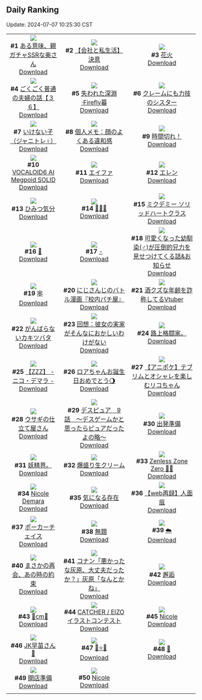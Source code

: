 ## Daily Ranking
Update: 2024-07-07 10:25:30 CST

|      |      |      |
| :----: | :----: | :----: |
| ![](https://i.pixiv.re/c/240x480/img-master/img/2024/07/04/00/05/02/120216526_p0_master1200.jpg)<br>**#1** [ある意味、親ガチャSSRな奥さん](https://www.pixiv.net/artworks/120216526)<br>[Download](https://i.pixiv.re/img-original/img/2024/07/04/00/05/02/120216526_p0.jpg) | ![](https://i.pixiv.re/c/240x480/img-master/img/2024/07/05/12/00/11/120252976_p0_master1200.jpg)<br>**#2** [【会社と私生活】決意](https://www.pixiv.net/artworks/120252976)<br>[Download](https://i.pixiv.re/img-original/img/2024/07/05/12/00/11/120252976_p0.jpg) | ![](https://i.pixiv.re/c/240x480/img-master/img/2024/07/04/00/00/25/120216152_p0_master1200.jpg)<br>**#3** [花火](https://www.pixiv.net/artworks/120216152)<br>[Download](https://i.pixiv.re/img-original/img/2024/07/04/00/00/25/120216152_p0.jpg) |
| ![](https://i.pixiv.re/c/240x480/img-master/img/2024/07/04/17/00/18/120231176_p0_master1200.jpg)<br>**#4** [ごくごく普通の夫婦の話【３６】](https://www.pixiv.net/artworks/120231176)<br>[Download](https://i.pixiv.re/img-original/img/2024/07/04/17/00/18/120231176_p0.jpg) | ![](https://i.pixiv.re/c/240x480/img-master/img/2024/07/04/00/00/20/120216120_p0_master1200.jpg)<br>**#5** [失われた深淵 ·Firefly暮](https://www.pixiv.net/artworks/120216120)<br>[Download](https://i.pixiv.re/img-original/img/2024/07/04/00/00/20/120216120_p0.jpg) | ![](https://i.pixiv.re/c/240x480/img-master/img/2024/07/04/19/38/30/120234569_p0_master1200.jpg)<br>**#6** [クレームにも力技のシスター](https://www.pixiv.net/artworks/120234569)<br>[Download](https://i.pixiv.re/img-original/img/2024/07/04/19/38/30/120234569_p0.jpg) |
| ![](https://i.pixiv.re/c/240x480/img-master/img/2024/07/04/19/34/18/120234486_p0_master1200.jpg)<br>**#7** [いけない子（ジャニトレ♀）](https://www.pixiv.net/artworks/120234486)<br>[Download](https://i.pixiv.re/img-original/img/2024/07/04/19/34/18/120234486_p0.jpg) | ![](https://i.pixiv.re/c/240x480/img-master/img/2024/07/04/06/00/10/120222261_p0_master1200.jpg)<br>**#8** [個人メモ：顔のよくある違和感](https://www.pixiv.net/artworks/120222261)<br>[Download](https://i.pixiv.re/img-original/img/2024/07/04/06/00/10/120222261_p0.jpg) | ![](https://i.pixiv.re/c/240x480/img-master/img/2024/07/05/07/30/01/120249776_p0_master1200.jpg)<br>**#9** [時間切れ！](https://www.pixiv.net/artworks/120249776)<br>[Download](https://i.pixiv.re/img-original/img/2024/07/05/07/30/01/120249776_p0.jpg) |
| ![](https://i.pixiv.re/c/240x480/img-master/img/2024/07/04/20/00/07/120235070_p0_master1200.jpg)<br>**#10** [VOCALOID6 AI Megpoid SOLID](https://www.pixiv.net/artworks/120235070)<br>[Download](https://i.pixiv.re/img-original/img/2024/07/04/20/00/07/120235070_p0.jpg) | ![](https://i.pixiv.re/c/240x480/img-master/img/2024/07/05/00/00/04/120242554_p0_master1200.jpg)<br>**#11** [エイファ](https://www.pixiv.net/artworks/120242554)<br>[Download](https://i.pixiv.re/img-original/img/2024/07/05/00/00/04/120242554_p0.png) | ![](https://i.pixiv.re/c/240x480/img-master/img/2024/07/04/21/55/22/120238636_p0_master1200.jpg)<br>**#12** [エレン](https://www.pixiv.net/artworks/120238636)<br>[Download](https://i.pixiv.re/img-original/img/2024/07/04/21/55/22/120238636_p0.png) |
| ![](https://i.pixiv.re/c/240x480/img-master/img/2024/07/05/20/00/07/120262001_p0_master1200.jpg)<br>**#13** [ひみつ気分](https://www.pixiv.net/artworks/120262001)<br>[Download](https://i.pixiv.re/img-original/img/2024/07/05/20/00/07/120262001_p0.jpg) | ![](https://i.pixiv.re/c/240x480/img-master/img/2024/07/04/00/00/18/120216112_p0_master1200.jpg)<br>**#14** [🐾❌🐾](https://www.pixiv.net/artworks/120216112)<br>[Download](https://i.pixiv.re/img-original/img/2024/07/04/00/00/18/120216112_p0.jpg) | ![](https://i.pixiv.re/c/240x480/img-master/img/2024/07/04/03/06/36/120220463_p0_master1200.jpg)<br>**#15** [ミクデミー ソリッドハートクラス](https://www.pixiv.net/artworks/120220463)<br>[Download](https://i.pixiv.re/img-original/img/2024/07/04/03/06/36/120220463_p0.jpg) |
| ![](https://i.pixiv.re/c/240x480/img-master/img/2024/07/05/00/58/28/120244584_p0_master1200.jpg)<br>**#16** [🦈](https://www.pixiv.net/artworks/120244584)<br>[Download](https://i.pixiv.re/img-original/img/2024/07/05/00/58/28/120244584_p0.jpg) | ![](https://i.pixiv.re/c/240x480/img-master/img/2024/07/04/00/00/39/120216208_p0_master1200.jpg)<br>**#17** [-](https://www.pixiv.net/artworks/120216208)<br>[Download](https://i.pixiv.re/img-original/img/2024/07/04/00/00/39/120216208_p0.jpg) | ![](https://i.pixiv.re/c/240x480/img-master/img/2024/07/05/12/00/35/120253028_p0_master1200.jpg)<br>**#18** [可愛くなった幼馴染(♂)が圧倒的兄力を見せつけてくる話&お知らせ](https://www.pixiv.net/artworks/120253028)<br>[Download](https://i.pixiv.re/img-original/img/2024/07/05/12/00/35/120253028_p0.jpg) |
| ![](https://i.pixiv.re/c/240x480/img-master/img/2024/07/04/00/08/59/120216664_p0_master1200.jpg)<br>**#19** [🕸️](https://www.pixiv.net/artworks/120216664)<br>[Download](https://i.pixiv.re/img-original/img/2024/07/04/00/08/59/120216664_p0.png) | ![](https://i.pixiv.re/c/240x480/img-master/img/2024/07/04/20/17/43/120235627_p0_master1200.jpg)<br>**#20** [にじさんじのバトル漫画『校内パチ屋』](https://www.pixiv.net/artworks/120235627)<br>[Download](https://i.pixiv.re/img-original/img/2024/07/04/20/17/43/120235627_p0.png) | ![](https://i.pixiv.re/c/240x480/img-master/img/2024/07/04/21/18/49/120237513_p0_master1200.jpg)<br>**#21** [酒クズな年齢を詐称してるVtuber](https://www.pixiv.net/artworks/120237513)<br>[Download](https://i.pixiv.re/img-original/img/2024/07/04/21/18/49/120237513_p0.png) |
| ![](https://i.pixiv.re/c/240x480/img-master/img/2024/07/04/23/10/06/120241025_p0_master1200.jpg)<br>**#22** [がんばらないカキツバタ](https://www.pixiv.net/artworks/120241025)<br>[Download](https://i.pixiv.re/img-original/img/2024/07/04/23/10/06/120241025_p0.png) | ![](https://i.pixiv.re/c/240x480/img-master/img/2024/07/05/00/08/07/120243152_p0_master1200.jpg)<br>**#23** [回想：彼女の実家がそんなにおかしいわけがない](https://www.pixiv.net/artworks/120243152)<br>[Download](https://i.pixiv.re/img-original/img/2024/07/05/00/08/07/120243152_p0.jpg) | ![](https://i.pixiv.re/c/240x480/img-master/img/2024/07/04/18/41/12/120233274_p0_master1200.jpg)<br>**#24** [路上格闘家。](https://www.pixiv.net/artworks/120233274)<br>[Download](https://i.pixiv.re/img-original/img/2024/07/04/18/41/12/120233274_p0.jpg) |
| ![](https://i.pixiv.re/c/240x480/img-master/img/2024/07/04/09/32/06/120224790_p0_master1200.jpg)<br>**#25** [【ZZZ】 -  ニコ・デマラ -](https://www.pixiv.net/artworks/120224790)<br>[Download](https://i.pixiv.re/img-original/img/2024/07/04/09/32/06/120224790_p0.png) | ![](https://i.pixiv.re/c/240x480/img-master/img/2024/07/04/09/02/46/120224466_p0_master1200.jpg)<br>**#26** [ロアちゃんお誕生日おめでとう🌖](https://www.pixiv.net/artworks/120224466)<br>[Download](https://i.pixiv.re/img-original/img/2024/07/04/09/02/46/120224466_p0.png) | ![](https://i.pixiv.re/c/240x480/img-master/img/2024/07/04/01/47/19/120219237_p0_master1200.jpg)<br>**#27** [【アニポケ】テブリムとオシャレを楽しむリコちゃん](https://www.pixiv.net/artworks/120219237)<br>[Download](https://i.pixiv.re/img-original/img/2024/07/04/01/47/19/120219237_p0.jpg) |
| ![](https://i.pixiv.re/c/240x480/img-master/img/2024/07/04/12/05/02/120226841_p0_master1200.jpg)<br>**#28** [ウサギの仕立て屋さん](https://www.pixiv.net/artworks/120226841)<br>[Download](https://i.pixiv.re/img-original/img/2024/07/04/12/05/02/120226841_p0.jpg) | ![](https://i.pixiv.re/c/240x480/img-master/img/2024/07/05/15/04/47/120255730_p0_master1200.jpg)<br>**#29** [デスピュア　9話　〜デスゲームかと思ったらピュアだったよの略〜](https://www.pixiv.net/artworks/120255730)<br>[Download](https://i.pixiv.re/img-original/img/2024/07/05/15/04/47/120255730_p0.jpg) | ![](https://i.pixiv.re/c/240x480/img-master/img/2024/07/04/00/00/01/120216026_p0_master1200.jpg)<br>**#30** [出発準備](https://www.pixiv.net/artworks/120216026)<br>[Download](https://i.pixiv.re/img-original/img/2024/07/04/00/00/01/120216026_p0.jpg) |
| ![](https://i.pixiv.re/c/240x480/img-master/img/2024/07/04/21/11/41/120237314_p0_master1200.jpg)<br>**#31** [妖精界。](https://www.pixiv.net/artworks/120237314)<br>[Download](https://i.pixiv.re/img-original/img/2024/07/04/21/11/41/120237314_p0.jpg) | ![](https://i.pixiv.re/c/240x480/img-master/img/2024/07/05/20/30/03/120262989_p0_master1200.jpg)<br>**#32** [爆盛り生クリーム](https://www.pixiv.net/artworks/120262989)<br>[Download](https://i.pixiv.re/img-original/img/2024/07/05/20/30/03/120262989_p0.png) | ![](https://i.pixiv.re/c/240x480/img-master/img/2024/07/04/11/05/19/120225949_p0_master1200.jpg)<br>**#33** [Zenless Zone Zero 🐰💨](https://www.pixiv.net/artworks/120225949)<br>[Download](https://i.pixiv.re/img-original/img/2024/07/04/11/05/19/120225949_p0.png) |
| ![](https://i.pixiv.re/c/240x480/img-master/img/2024/07/04/01/53/50/120217853_p0_master1200.jpg)<br>**#34** [Nicole Demara](https://www.pixiv.net/artworks/120217853)<br>[Download](https://i.pixiv.re/img-original/img/2024/07/04/01/53/50/120217853_p0.jpg) | ![](https://i.pixiv.re/c/240x480/img-master/img/2024/07/04/12/00/20/120226749_p0_master1200.jpg)<br>**#35** [気になる存在](https://www.pixiv.net/artworks/120226749)<br>[Download](https://i.pixiv.re/img-original/img/2024/07/04/12/00/20/120226749_p0.jpg) | ![](https://i.pixiv.re/c/240x480/img-master/img/2024/07/04/18/57/55/120233633_p0_master1200.jpg)<br>**#36** [【web再録】人面疽](https://www.pixiv.net/artworks/120233633)<br>[Download](https://i.pixiv.re/img-original/img/2024/07/04/18/57/55/120233633_p0.png) |
| ![](https://i.pixiv.re/c/240x480/img-master/img/2024/07/04/00/00/27/120216166_p0_master1200.jpg)<br>**#37** [ポーカーチェイス](https://www.pixiv.net/artworks/120216166)<br>[Download](https://i.pixiv.re/img-original/img/2024/07/04/00/00/27/120216166_p0.jpg) | ![](https://i.pixiv.re/c/240x480/img-master/img/2024/07/04/12/00/01/120226683_p0_master1200.jpg)<br>**#38** [無題](https://www.pixiv.net/artworks/120226683)<br>[Download](https://i.pixiv.re/img-original/img/2024/07/04/12/00/01/120226683_p0.jpg) | ![](https://i.pixiv.re/c/240x480/img-master/img/2024/07/04/00/00/56/120216249_p0_master1200.jpg)<br>**#39** [☁️](https://www.pixiv.net/artworks/120216249)<br>[Download](https://i.pixiv.re/img-original/img/2024/07/04/00/00/56/120216249_p0.jpg) |
| ![](https://i.pixiv.re/c/240x480/img-master/img/2024/07/04/07/58/15/120223695_p0_master1200.jpg)<br>**#40** [まさかの再会、あの時の約束](https://www.pixiv.net/artworks/120223695)<br>[Download](https://i.pixiv.re/img-original/img/2024/07/04/07/58/15/120223695_p0.jpg) | ![](https://i.pixiv.re/c/240x480/img-master/img/2024/07/04/17/57/12/120232192_p0_master1200.jpg)<br>**#41** [コナン「悪かったな灰原、大丈夫だったか？」灰原「なんとかね」](https://www.pixiv.net/artworks/120232192)<br>[Download](https://i.pixiv.re/img-original/img/2024/07/04/17/57/12/120232192_p0.jpg) | ![](https://i.pixiv.re/c/240x480/img-master/img/2024/07/05/20/07/20/120262337_p0_master1200.jpg)<br>**#42** [邂逅](https://www.pixiv.net/artworks/120262337)<br>[Download](https://i.pixiv.re/img-original/img/2024/07/05/20/07/20/120262337_p0.jpg) |
| ![](https://i.pixiv.re/c/240x480/img-master/img/2024/07/04/20/40/26/120236277_p0_master1200.jpg)<br>**#43** [💜cm💛](https://www.pixiv.net/artworks/120236277)<br>[Download](https://i.pixiv.re/img-original/img/2024/07/04/20/40/26/120236277_p0.png) | ![](https://i.pixiv.re/c/240x480/img-master/img/2024/07/05/19/27/44/120261164_p0_master1200.jpg)<br>**#44** [CATCHER / EIZOイラストコンテスト](https://www.pixiv.net/artworks/120261164)<br>[Download](https://i.pixiv.re/img-original/img/2024/07/05/19/27/44/120261164_p0.jpg) | ![](https://i.pixiv.re/c/240x480/img-master/img/2024/07/04/12/12/52/120226962_p0_master1200.jpg)<br>**#45** [Nicole](https://www.pixiv.net/artworks/120226962)<br>[Download](https://i.pixiv.re/img-original/img/2024/07/04/12/12/52/120226962_p0.jpg) |
| ![](https://i.pixiv.re/c/240x480/img-master/img/2024/07/04/00/00/30/120216175_p0_master1200.jpg)<br>**#46** [JK早苗さん🐍](https://www.pixiv.net/artworks/120216175)<br>[Download](https://i.pixiv.re/img-original/img/2024/07/04/00/00/30/120216175_p0.jpg) | ![](https://i.pixiv.re/c/240x480/img-master/img/2024/07/04/03/11/04/120220522_p0_master1200.jpg)<br>**#47** [🦋⭐🌙](https://www.pixiv.net/artworks/120220522)<br>[Download](https://i.pixiv.re/img-original/img/2024/07/04/03/11/04/120220522_p0.png) | ![](https://i.pixiv.re/c/240x480/img-master/img/2024/07/04/00/00/02/120216029_p0_master1200.jpg)<br>**#48** [💛](https://www.pixiv.net/artworks/120216029)<br>[Download](https://i.pixiv.re/img-original/img/2024/07/04/00/00/02/120216029_p0.jpg) |
| ![](https://i.pixiv.re/c/240x480/img-master/img/2024/07/04/00/00/01/120216028_p0_master1200.jpg)<br>**#49** [開店準備](https://www.pixiv.net/artworks/120216028)<br>[Download](https://i.pixiv.re/img-original/img/2024/07/04/00/00/01/120216028_p0.jpg) | ![](https://i.pixiv.re/c/240x480/img-master/img/2024/07/04/11/46/56/120226495_p0_master1200.jpg)<br>**#50** [Nicole](https://www.pixiv.net/artworks/120226495)<br>[Download](https://i.pixiv.re/img-original/img/2024/07/04/11/46/56/120226495_p0.jpg) |
|      |
